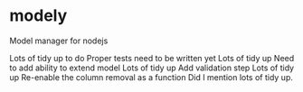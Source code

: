 # modely
Model manager for nodejs

Lots of tidy up to do
Proper tests need to be written yet
Lots of tidy up
Need to add ability to extend model
Lots of tidy up
Add validation step
Lots of tidy up
Re-enable the column removal as a function
Did I mention lots of tidy up.
